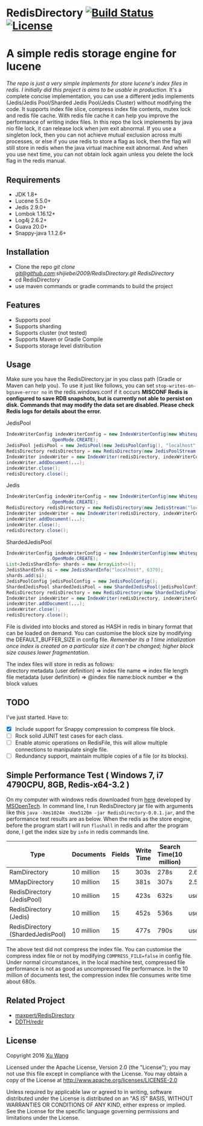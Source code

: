 RedisDirectory [![Build Status](https://api.travis-ci.org/shijiebei2009/RedisDirectory.svg?branch=master)](https://travis-ci.org/shijiebei2009/RedisDirectory)   [![License](https://img.shields.io/badge/license-Apache%202-4EB1BA.svg)](https://www.apache.org/licenses/LICENSE-2.0.html)
===========================================================================================================================================================================================================================================================================================
A simple redis storage engine for lucene
========================================

_The repo is just a very simple implements for store lucene's index files in redis. I initially did this project is aims to be usable in production_.
It's a complete concise implementation, you can use a different jedis implements (Jedis/Jedis Pool/Sharded Jedis Pool/Jedis Cluster) without modifying
the code. It supports index file slice, compress index file contents, mutex lock and redis file cache. With redis file cache it can help you improve
the performance of writing index files. In this repo the lock implements by java nio file lock, it can release lock when jvm exit abnormal. If you use
a singleton lock, then you can not achieve mutual exclusion across multi processes, or else if you use redis to store a flag as lock, then the flag
will still store in redis when the java virtual machine exit abnormal. And when you use next time, you can not obtain lock again unless you delete the
lock flag in the redis manual.

Requirements
------------

* JDK 1.8+
* Lucene 5.5.0+
* Jedis 2.9.0+
* Lombok 1.16.12+
* Log4j 2.6.2+
* Guava 20.0+
* Snappy-java 1.1.2.6+

Installation
------------

* Clone the repo _git clone git@github.com:shijiebei2009/RedisDirectory.git RedisDirectory_
* cd RedisDirectory
* use maven commands or gradle commands to build the project

Features
--------
* Supports pool
* Supports sharding
* Supports cluster (not tested)
* Supports Maven or Gradle Compile
* Supports storage level distribution

Usage
-----

Make sure you have the RedisDirectory.jar in you class path (Gradle or Maven can help you). To use it just like follows, you can set `stop-writes-on-bgsave-error no`
in the redis.windows.conf if it occurs **MISCONF Redis is configured to save RDB snapshots, but is currently not able to persist on disk. Commands that may modify the data set are disabled. Please check Redis logs for details about the error.**

JedisPool

```java
IndexWriterConfig indexWriterConfig = new IndexWriterConfig(new WhitespaceAnalyzer()).setOpenMode(IndexWriterConfig
                .OpenMode.CREATE);
JedisPool jedisPool = new JedisPool(new JedisPoolConfig(), "localhost", 6379);
RedisDirectory redisDirectory = new RedisDirectory(new JedisPoolStream(jedisPool));
IndexWriter indexWriter = new IndexWriter(redisDirectory, indexWriterConfig);
indexWriter.addDocument(...);
indexWriter.close();
redisDirectory.close();
```

Jedis

```java
IndexWriterConfig indexWriterConfig = new IndexWriterConfig(new WhitespaceAnalyzer()).setOpenMode(IndexWriterConfig
                .OpenMode.CREATE);
RedisDirectory redisDirectory = new RedisDirectory(new JedisStream("localhost", 6379));
IndexWriter indexWriter = new IndexWriter(redisDirectory, indexWriterConfig);
indexWriter.addDocument(...);
indexWriter.close();
redisDirectory.close();
```

ShardedJedisPool

```java
IndexWriterConfig indexWriterConfig = new IndexWriterConfig(new WhitespaceAnalyzer()).setOpenMode(IndexWriterConfig
                .OpenMode.CREATE);
List<JedisShardInfo> shards = new ArrayList<>();
JedisShardInfo si = new JedisShardInfo("localhost", 6379);
shards.add(si);
JedisPoolConfig jedisPoolConfig = new JedisPoolConfig();
ShardedJedisPool shardedJedisPool = new ShardedJedisPool(jedisPoolConfig, shards);
RedisDirectory redisDirectory = new RedisDirectory(new ShardedJedisPoolStream(shardedJedisPool));
IndexWriter indexWriter = new IndexWriter(redisDirectory, indexWriterConfig);
indexWriter.addDocument(...);
indexWriter.close();
redisDirectory.close();
```

File is divided into blocks and stored as HASH in redis in binary format that can be loaded on demand. You can customise the block size by modifying
the DEFAULT_BUFFER_SIZE in config file. *Remember its a 1 time intialization once index is created on a particular size it can't be changed; higher block size causes lower fragmentation*.

The index files will store in redis as follows:<br/>
directory metadata (user definition) => index file name => index file length<br/>
file metadata (user definition) => @index file name:block number => the block values

TODO
----

I've just started. Have to:

- [x] Include support for Snappy compression to compress file block.
- [ ] Rock solid JUNIT test cases for each class.
- [ ] Enable atomic operations on RedisFile, this will allow multiple connections to manipulate single file.
- [ ] Redundancy support, maintain multiple copies of a file (or its blocks).

## Simple Performance Test ( Windows 7, i7 4790CPU, 8GB, Redis-x64-3.2 )
On my computer with windows redis downloaded from [here](https://github.com/MSOpenTech/redis/releases/download/win-3.2.100/Redis-x64-3.2.100.zip)
developed by [MSOpenTech](https://github.com/MSOpenTech/redis). In command line, I run RedisDirectory jar file with arguments like this
`java -Xms1024m -Xmx5120m -jar RedisDirectory-0.0.1.jar`, and the performance test results are as below. When the redis as the store engine, before the
program start I will run `flushall` in redis and after the program done, I get the index size by `info` in redis commands line.

|Type|Documents|Fields|Write Time |Search Time(10 million)|Index Size|
|---|---|---|---|---|---|
|RamDirectory|10 million|15|303s|278s|2.63G(Approximately)|
|MMapDirectory|10 million|15|381s|307s|2.59G|
|RedisDirectory (JedisPool)|10 million|15|423s|632s|used_memory_human:2.67G|
|RedisDirectory (Jedis)|10 million|15|452s|536s|used_memory_human:2.67G|
|RedisDirectory (ShardedJedisPool)|10 million|15|477s|790s|used_memory_human:2.67G|

The above test did not compress the index file. You can customise the compress index file or not by modifying `COMPRESS_FILE=false` in config file.
Under normal circumstances, in the local machine test, compressed file performance is not as good as uncompressed file performance. In the 10 million
of documents test, the compression index file consumes write time about 680s.

## Related Project
- [maxpert/RedisDirectory](https://github.com/maxpert/RedisDirectory)
- [DDTH/redir](https://github.com/DDTH/redir)

## License

Copyright 2016 [Xu Wang](http://codepub.cn)

Licensed under the Apache License, Version 2.0 (the "License");
you may not use this file except in compliance with the License.
You may obtain a copy of the License at http://www.apache.org/licenses/LICENSE-2.0

Unless required by applicable law or agreed to in writing, software
distributed under the License is distributed on an "AS IS" BASIS,
WITHOUT WARRANTIES OR CONDITIONS OF ANY KIND, either express or implied.
See the License for the specific language governing permissions and
limitations under the License.